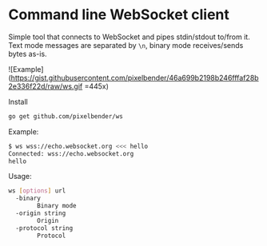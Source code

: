 # Command line WebSocket client

Simple tool that connects to WebSocket and pipes stdin/stdout to/from it.<br/>
Text mode messages are separated by `\n`, binary mode receives/sends bytes as-is.

![Example](https://gist.githubusercontent.com/pixelbender/46a699b2198b246fffaf28b2e336f22d/raw/ws.gif =445x)

Install

```sh
go get github.com/pixelbender/ws
```

Example:

```sh
$ ws wss://echo.websocket.org <<< hello
Connected: wss://echo.websocket.org
hello
```

Usage:

```sh
ws [options] url
  -binary
    	Binary mode
  -origin string
    	Origin
  -protocol string
    	Protocol
```
